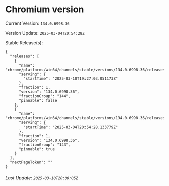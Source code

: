 # Chromium version

Current Version: `134.0.6998.36`

Version Update: `2025-03-04T20:54:28Z`

Stable Release(s):
```
{
  "releases": [
    {
      "name": "chrome/platforms/win64/channels/stable/versions/134.0.6998.36/releases/1741634823",
      "serving": {
        "startTime": "2025-03-10T19:27:03.051173Z"
      },
      "fraction": 1,
      "version": "134.0.6998.36",
      "fractionGroup": "144",
      "pinnable": false
    },
    {
      "name": "chrome/platforms/win64/channels/stable/versions/134.0.6998.36/releases/1741121668",
      "serving": {
        "startTime": "2025-03-04T20:54:28.133779Z"
      },
      "fraction": 1,
      "version": "134.0.6998.36",
      "fractionGroup": "143",
      "pinnable": true
    }
  ],
  "nextPageToken": ""
}
```

###### Last Update: `2025-03-10T20:00:05Z`
        